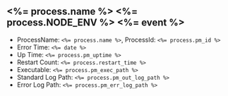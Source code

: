 ## <%= process.name %> <%= process.NODE_ENV %> <%= event %>
- ProcessName: `<%= process.name %>`, ProcessId: `<%= process.pm_id %>`
- Error Time: `<%= date %>`
- Up Time: `<%= process.pm_uptime %>`
- Restart Count: `<%= process.restart_time %>`
- Executable: `<%= process.pm_exec_path %>`
- Standard Log Path: `<%= process.pm_out_log_path %>`
- Error Log Path: `<%= process.pm_err_log_path %>`